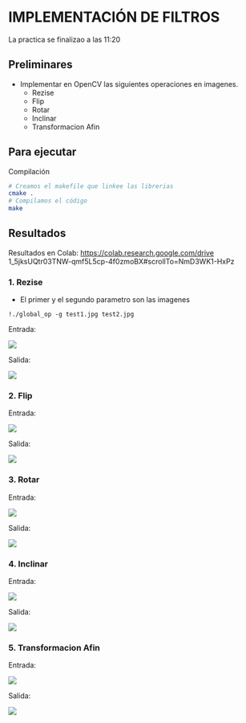 # IMPLEMENTACIÓN DE FILTROS 
La practica se finalizao a las 11:20
## Preliminares
- Implementar en OpenCV las siguientes operaciones en imagenes.
  - Rezise
  - Flip
  - Rotar
  - Inclinar
  - Transformacion Afin

## Para ejecutar
Compilación
```bash
# Creamos el makefile que linkee las librerias
cmake .
# Compilamos el código
make
```

## Resultados
Resultados en Colab: https://colab.research.google.com/drive 1_5jksUQtr03TNW-qmf5L5cp-4f0zmoBX#scrollTo=NmD3WK1-HxPz

### 1. Rezise
- El primer y el segundo parametro son las imagenes 
```
!./global_op -g test1.jpg test2.jpg
```

Entrada:
  
  ![](test1.jpg)

Salida:
 
 ![](rezise.jpg)
 
  
### 2. Flip
Entrada:

  ![](test2.jpg)
  
Salida:  
  
  ![](flip.jpg)
  
### 3. Rotar
Entrada:
  
  ![](test1.jpg) 
    
Salida:  
   
  ![](rotar.jpg)
  
### 4. Inclinar
Entrada:
  
  ![](test1.jpg) 
    
Salida:  
   
  ![](inclinar.jpg)

### 5. Transformacion Afin
Entrada:
  
  ![](test1.jpg) 
    
Salida:  
   
  ![](transformacion_afin.jpg)




